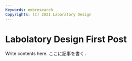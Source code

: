 ```yaml
---
Keywords: embresearch
Copyrights: (C) 2021 Laboratory Design
---
```


# Labolatory Design First Post
 Write contents here.
ここに記事を書く．

